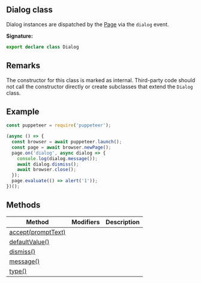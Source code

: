 ## Dialog class

Dialog instances are dispatched by the [Page](./puppeteer.page.md) via the `dialog` event.

**Signature:**

```typescript
export declare class Dialog
```

## Remarks

The constructor for this class is marked as internal. Third-party code should not call the constructor directly or create subclasses that extend the `Dialog` class.

## Example

```js
const puppeteer = require('puppeteer');

(async () => {
  const browser = await puppeteer.launch();
  const page = await browser.newPage();
  page.on('dialog', async dialog => {
    console.log(dialog.message());
    await dialog.dismiss();
    await browser.close();
  });
  page.evaluate(() => alert('1'));
})();
```

## Methods

| Method                                               | Modifiers | Description |
| ---------------------------------------------------- | --------- | ----------- |
| [accept(promptText)](./puppeteer.dialog.accept.md)   |           |             |
| [defaultValue()](./puppeteer.dialog.defaultvalue.md) |           |             |
| [dismiss()](./puppeteer.dialog.dismiss.md)           |           |             |
| [message()](./puppeteer.dialog.message.md)           |           |             |
| [type()](./puppeteer.dialog.type.md)                 |           |             |
